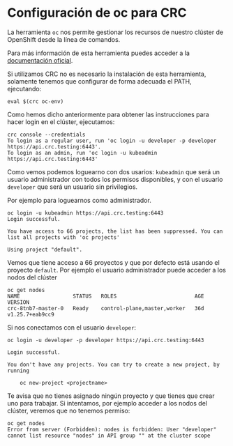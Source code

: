 # Configuración de oc para CRC

La herramienta `oc` nos permite gestionar los recursos de nuestro clúster de OpenShift desde la línea de comandos.

Para más información de esta herramienta puedes acceder a la [documentación oficial](https://docs.openshift.com/container-platform/4.12/cli_reference/openshift_cli/getting-started-cli.html).

Si utilizamos CRC no es necesario la instalación de esta herramienta, solamente tenemos que configurar de forma adecuada el PATH, ejecutando:

    eval $(crc oc-env)

Como hemos dicho anteriormente para obtener las instrucciones para hacer login en el clúster, ejecutamos:

    crc console --credentials
    To login as a regular user, run 'oc login -u developer -p developer https://api.crc.testing:6443'.
    To login as an admin, run 'oc login -u kubeadmin https://api.crc.testing:6443'

Como vemos podemos loguearno con dos usarios: `kubeadmin` que será un usuario administrador con todos los permisos disponibles, y con el usuario `developer` que será un usuario sin privilegios.

Por ejemplo para loguearnos como administrador.
    
    oc login -u kubeadmin https://api.crc.testing:6443
    Login successful.

    You have access to 66 projects, the list has been suppressed. You can list all projects with 'oc projects'

    Using project "default".

Vemos que tiene acceso a 66 proyectos y que por defecto está usando el proyecto `default`. Por ejemplo el usuario administrador puede acceder a los nodos del clúster


    oc get nodes
    NAME                 STATUS   ROLES                         AGE   VERSION
    crc-8tnb7-master-0   Ready    control-plane,master,worker   36d   v1.25.7+eab9cc9

Si nos conectamos con el usuario `developer`:

    oc login -u developer -p developer https://api.crc.testing:6443

    Login successful.

    You don't have any projects. You can try to create a new project, by running

        oc new-project <projectname>

Te avisa que no tienes asignado ningún proyecto y que tienes que crear uno para trabajar. Si intentamos, por ejemplo acceder a los nodos del clúster, veremos que no tenemos permiso:

    oc get nodes
    Error from server (Forbidden): nodes is forbidden: User "developer" cannot list resource "nodes" in API group "" at the cluster scope

